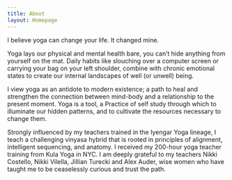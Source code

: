 ```yaml
---
title: About
layout: Homepage
---
```


I believe yoga can change your life. It changed mine. 

Yoga lays our physical and mental health bare, you can’t hide anything from yourself on the mat. Daily habits like slouching over a computer screen or carrying your bag on your left shoulder, combine with chronic emotional states to create our internal landscapes of well (or unwell) being. 

I view yoga as an antidote to modern existence; a path to heal and strengthen the connection between mind-body and a relationship to the present moment. Yoga is a tool, a Practice of self study through which to illuminate our hidden patterns, and to cultivate the resources necessary to change them. 

Strongly influenced by my teachers trained in the Iyengar Yoga lineage, I teach a challenging vinyasa hybrid that is rooted in principles of alignment, intelligent sequencing, and anatomy. I received my 200-hour yoga teacher training from Kula Yoga in NYC. I am deeply grateful to my teachers Nikki Costello, Nikki Vilella, Jillian Turecki and Alex Auder, wise women who have taught me to be ceaselessly curious and trust the path. 
